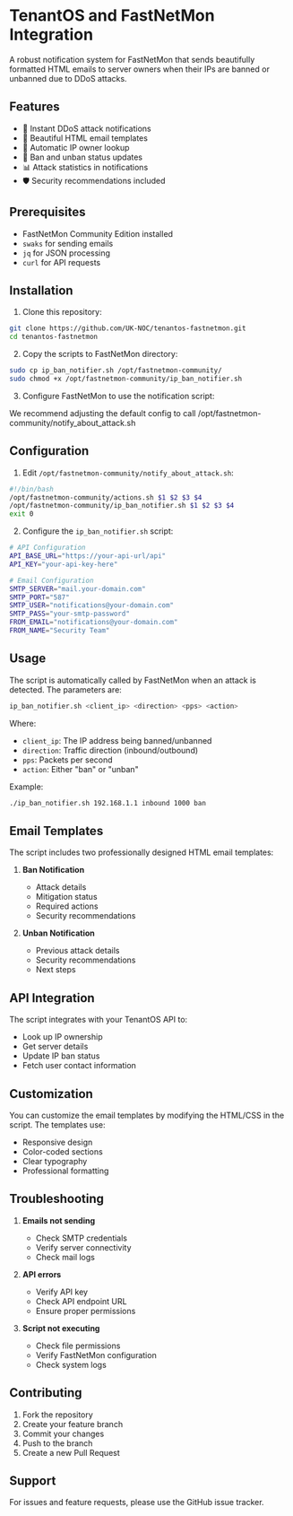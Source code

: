 # TenantOS and FastNetMon Integration

A robust notification system for FastNetMon that sends beautifully formatted HTML emails to server owners when their IPs are banned or unbanned due to DDoS attacks.

## Features

- 🚨 Instant DDoS attack notifications
- 📧 Beautiful HTML email templates
- 🔄 Automatic IP owner lookup
- 🔐 Ban and unban status updates
- 📊 Attack statistics in notifications
- 🛡️ Security recommendations included

## Prerequisites

- FastNetMon Community Edition installed
- `swaks` for sending emails
- `jq` for JSON processing
- `curl` for API requests

## Installation

1. Clone this repository:
```bash
git clone https://github.com/UK-NOC/tenantos-fastnetmon.git
cd tenantos-fastnetmon
```

2. Copy the scripts to FastNetMon directory:
```bash
sudo cp ip_ban_notifier.sh /opt/fastnetmon-community/
sudo chmod +x /opt/fastnetmon-community/ip_ban_notifier.sh
```

3. Configure FastNetMon to use the notification script:

We recommend adjusting the default config to call /opt/fastnetmon-community/notify_about_attack.sh

## Configuration

1. Edit `/opt/fastnetmon-community/notify_about_attack.sh`:
```bash
#!/bin/bash
/opt/fastnetmon-community/actions.sh $1 $2 $3 $4
/opt/fastnetmon-community/ip_ban_notifier.sh $1 $2 $3 $4
exit 0
```

2. Configure the `ip_ban_notifier.sh` script:
```bash
# API Configuration
API_BASE_URL="https://your-api-url/api"
API_KEY="your-api-key-here"

# Email Configuration
SMTP_SERVER="mail.your-domain.com"
SMTP_PORT="587"
SMTP_USER="notifications@your-domain.com"
SMTP_PASS="your-smtp-password"
FROM_EMAIL="notifications@your-domain.com"
FROM_NAME="Security Team"
```

## Usage

The script is automatically called by FastNetMon when an attack is detected. The parameters are:

```bash
ip_ban_notifier.sh <client_ip> <direction> <pps> <action>
```

Where:
- `client_ip`: The IP address being banned/unbanned
- `direction`: Traffic direction (inbound/outbound)
- `pps`: Packets per second
- `action`: Either "ban" or "unban"

Example:
```bash
./ip_ban_notifier.sh 192.168.1.1 inbound 1000 ban
```

## Email Templates

The script includes two professionally designed HTML email templates:

1. **Ban Notification**
   - Attack details
   - Mitigation status
   - Required actions
   - Security recommendations

2. **Unban Notification**
   - Previous attack details
   - Security recommendations
   - Next steps

## API Integration

The script integrates with your TenantOS API to:
- Look up IP ownership
- Get server details
- Update IP ban status
- Fetch user contact information

## Customization

You can customize the email templates by modifying the HTML/CSS in the script. The templates use:
- Responsive design
- Color-coded sections
- Clear typography
- Professional formatting

## Troubleshooting

1. **Emails not sending**
   - Check SMTP credentials
   - Verify server connectivity
   - Check mail logs

2. **API errors**
   - Verify API key
   - Check API endpoint URL
   - Ensure proper permissions

3. **Script not executing**
   - Check file permissions
   - Verify FastNetMon configuration
   - Check system logs

## Contributing

1. Fork the repository
2. Create your feature branch
3. Commit your changes
4. Push to the branch
5. Create a new Pull Request





## Support

For issues and feature requests, please use the GitHub issue tracker.
